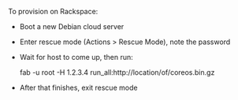 To provision on Rackspace:

* Boot a new Debian cloud server
* Enter rescue mode (Actions > Rescue Mode), note the password
* Wait for host to come up, then run:

  fab -u root -H 1.2.3.4 run_all:http://location/of/coreos.bin.gz

* After that finishes, exit rescue mode
